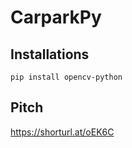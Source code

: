 # CarparkPy

## Installations

```
pip install opencv-python
```


## Pitch
https://shorturl.at/oEK6C